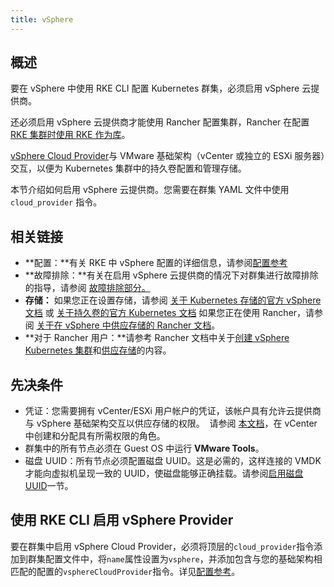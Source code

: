 ```yaml
---
title: vSphere
---
```


## 概述

要在 vSphere 中使用 RKE CLI 配置 Kubernetes 群集，必须启用 vSphere 云提供商。

还必须启用 vSphere 云提供商才能使用 Rancher 配置集群，Rancher 在配置 [RKE 集群时使用 RKE 作为库](/docs/rancher2/cluster-provisioning/rke-clusters/_index)。

[vSphere Cloud Provider](https://vmware.github.io/vsphere-storage-for-kubernetes/documentation/)与 VMware 基础架构（vCenter 或独立的 ESXi 服务器）交互，以便为 Kubernetes 集群中的持久卷配置和管理存储。

本节介绍如何启用 vSphere 云提供商。您需要在群集 YAML 文件中使用 `cloud_provider` 指令。

## 相关链接

- **配置：**有关 RKE 中 vSphere 配置的详细信息，请参阅[配置参考](/docs/rke/config-options/cloud-providers/vsphere/config-reference/_index)
- **故障排除：**有关在启用 vSphere 云提供商的情况下对群集进行故障排除的指导，请参阅 [故障排除部分。](/docs/rke/config-options/cloud-providers/vsphere/troubleshooting/_index)
- **存储：** 如果您正在设置存储，请参阅 [关于 Kubernetes 存储的官方 vSphere 文档](https://vmware.github.io/vsphere-storage-for-kubernetes/documentation/) 或 [关于持久卷的官方 Kubernetes 文档](https://kubernetes.io/docs/concepts/storage/persistent-volumes/) 如果您正在使用 Rancher，请参阅 [关于在 vSphere 中供应存储的 Rancher 文档](/docs/rancher2/cluster-admin/volumes-and-storage/examples/vsphere/_index)。
- **对于 Rancher 用户：**请参考 Rancher 文档中关于[创建 vSphere Kubernetes 集群](/docs/rancher2/cluster-provisioning/rke-clusters/node-pools/vsphere/_index)和[供应存储](/docs/rancher2/cluster-admin/volumes-and-storage/examples/vsphere/_index)的内容。

## 先决条件

- 凭证：您需要拥有 vCenter/ESXi 用户帐户的凭证，该帐户具有允许云提供商与 vSphere 基础架构交互以供应存储的权限。  请参阅 [本文档](https://vmware.github.io/vsphere-storage-for-kubernetes/documentation/vcp-roles.html)，在 vCenter 中创建和分配具有所需权限的角色。
- 群集中的所有节点必须在 Guest OS 中运行 **VMware Tools**。
- 磁盘 UUID：所有节点必须配置磁盘 UUID。这是必需的，这样连接的 VMDK 才能向虚拟机呈现一致的 UUID，使磁盘能够正确挂载。请参阅[启用磁盘 UUID](/docs/rke/config-options/cloud-providers/vsphere/enabling-uuid/_index)一节。

## 使用 RKE CLI 启用 vSphere Provider

要在群集中启用 vSphere Cloud Provider，必须将顶层的`cloud_provider`指令添加到群集配置文件中，将`name`属性设置为`vsphere`，并添加包含与您的基础架构相匹配的配置的`vsphereCloudProvider`指令。详见[配置参考](/docs/rke/config-options/cloud-providers/vsphere/config-reference/_index)。
